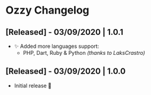 # Ozzy Changelog

## [Released] - 03/09/2020 | 1.0.1

- ✨ Added more languages support:
  * PHP, Dart, Ruby & Python *(thanks to LaksCrastro)*

## [Released] - 03/09/2020 | 1.0.0

- Initial release 🎉
